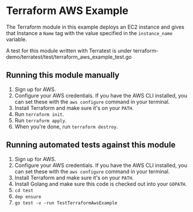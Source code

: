 # Terraform AWS Example

The Terraform module in this example deploys an EC2 instance and gives that Instance a `Name` tag with the value specified in the
`instance_name` variable.

A test for this module written with Terratest is under terraform-demo/terratest/test/terraform_aws_example_test.go


## Running this module manually

1. Sign up for AWS.
1. Configure your AWS credentials. If you have the AWS CLI installed, you can set these with the `aws configure` command in your terminal.
1. Install Terraform and make sure it's on your `PATH`.
1. Run `terraform init`.
1. Run `terraform apply`.
1. When you're done, run `terraform destroy`.


## Running automated tests against this module

1. Sign up for AWS.
1. Configure your AWS credentials. If you have the AWS CLI installed, you can set these with the `aws configure` command in your terminal.
1. Install Terraform and make sure it's on your `PATH`.
1. Install Golang and make sure this code is checked out into your `GOPATH`.
1. `cd test`
1. `dep ensure`
1. `go test -v -run TestTerraformAwsExample`